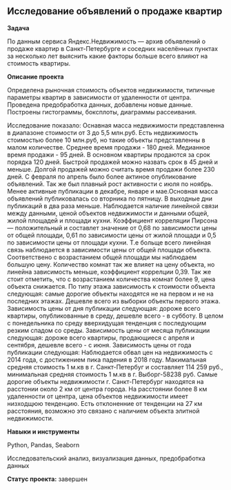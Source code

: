 ## Исследование объявлений о продаже квартир



**Задача**   


По данным сервиса Яндекс.Недвижимость — архив объявлений о продаже квартир в Санкт-Петербурге и соседних населённых пунктах за несколько лет выяснить какие факторы больше всего влияют на стоимость квартиры.


**Описание проекта**

Определена рыночная стоимость объектов недвижимости, типичные параметры квартир в зависимости от удаленности от центра. Проведена предобработка данных, добавлены новые данные. Построены гистограммы, боксплоты, диаграммы рассеивания.

Исследование показало:
Оснавная масса недвижимости представленна в диапазоне стоимости от 3 до 5,5 млн.руб. Есть недвижимость стоимостью более 10 млн.руб, но такие объекты представленны в малом количестве. Среднее время продажи - 180 дней. Медианное время продажи - 95 дней. В основном квартиры продаются за срок порядка 120 дней. Быстрой продажей можно назвать срок в 45 дней и меньше. Долгой продажей можно считать время продажи более 230 дней. C февраля по апрель было более актиное опубликование объявлений. Так же был плавный рост активности с июля по ноябрь. Менее активные публикации в декабре, январе и мае.Основная масса объявлений публиковалась со вторника по пятницу. В выходные дни публикаций в два раза меньше. Наблюдается наличие линейной связи между данными, ценой объектов недвижимости и данными общей, жилой площадей и площади кухни. Коэффициент корреляции Пирсона — положительный и составлет значение от 0,68 по зависимости цены от общей площади, 0,61 по зависимости цены от жилой площади и 0,5 по зависимости цены от площади кухни. Т.е больще всего линейная связь наблюдается в зависимости цены от общей площади объекта. Соответствено с возрастанием общей площади мы наблюдаем большую цену. Количество комнат так же влияет на цену объекта, но линейна зависимость меньше, коэффициент коррелции 0,39. Так же стоит отметить, что с возрастанием количества комнат более 9, цена объекта снижается. По типу этажа зависимость к стоимости объекта следующая: самые дорогие объекты находятся не на первом и не на последних этажах. Дешевле всего из выборки объекты первого этажа. Зависимость цены от дня публикации следующая: дороже всего квартиры, опубликованные в среду, дешевле всего - в субботу. В целом с понедельника по среду вверхидущая тенденция с последующим резким спадом со среды. Зависимость цены от месяца публикации следующая: дороже всего квартиры, продающиеся с апреля и сентября, дешевле всего - с июня. Зависимость цены от года публикации следующая: Наблюдается обвал цен на недвижимость с 2014 года, с достижением пика падения в 2018 году. Макимальная средняя стоимость 1 м.кв в г. Санкт-Петербуг и составляет 114 259 руб., минимальная средняя стоимость 1 м.кв в г. Выборг-58238 руб. Самые дорогие объекты недвижимости г. Санкт-Петербург находятся на расстонии около 2 км от центра города. На расстоянии более 8 км удаленности от центра, цена объектов недвижимости имеет низходщюю тенденцию. Есть отклоненние от тенденции на 27 км расстояния, возможно это связано с наличием объекта элитной недвижимости.

**Навыки и инструменты**  


Python, Pandas,  Seaborn


Исследовательский анализ, визуализация данных, предобработка данных 


**Статус проекта:** завершен
